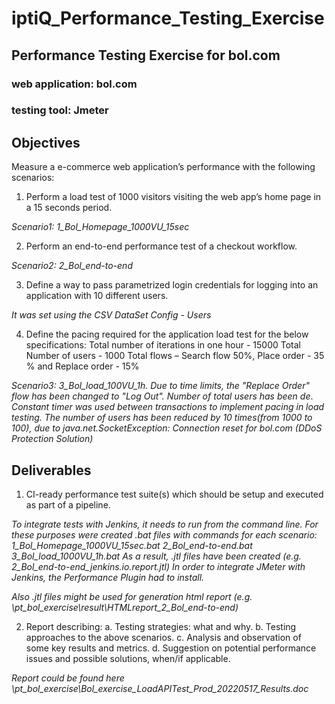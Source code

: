 # iptiQ_Performance_Testing_Exercise

## Performance Testing Exercise for bol.com
### web application: bol.com
### testing tool: Jmeter

## Objectives
Measure a e-commerce web application’s performance with the following scenarios:
1.	Perform a load test of 1000 visitors visiting the web app’s home page in a 15 seconds period. 

*Scenario1: 1_Bol_Homepage_1000VU_15sec*

2.	Perform an end-to-end performance test of a checkout workflow.

*Scenario2: 2_Bol_end-to-end*

3.	Define a way to pass parametrized login credentials for logging into an application with 10 different users.

*It was set using the CSV DataSet Config - Users*

4.	Define the pacing required for the application load test for the below specifications:
Total number of iterations in one hour - 15000
Total Number of users - 1000
Total flows – Search flow 50%, Place order - 35 % and Replace order - 15%

*Scenario3: 3_Bol_load_100VU_1h. Due to time limits, the "Replace Order" flow has been changed to "Log Out". Number of total users has been de*. *Constant timer was used between transactions to implement pacing in load testing.*
*The number of users has been reduced by 10 times(from 1000 to 100), due to java.net.SocketException: Connection reset for bol.com (DDoS Protection Solution)*

## Deliverables
1.	CI-ready performance test suite(s) which should be setup and executed as part of a pipeline.

*To integrate tests with Jenkins, it needs to run from the command line. For these purposes were created .bat files with commands for each scenario:
1_Bol_Homepage_1000VU_15sec.bat
2_Bol_end-to-end.bat
3_Bol_load_1000VU_1h.bat
As a result, .jtl files have been created (e.g. 2_Bol_end-to-end_jenkins.io.report.jtl)
In order to integrate JMeter with Jenkins, the Performance Plugin had to install.*

*Also .jtl files might be used for generation html report (e.g. \pt_bol_exercise\result\HTMLreport_2_Bol_end-to-end)*

2.	Report describing:
a.	Testing strategies: what and why.
b.	Testing approaches to the above scenarios.
c.	Analysis and observation of some key results and metrics.
d.	Suggestion on potential performance issues and possible solutions, when/if applicable.

*Report could be found here \pt_bol_exercise\Bol_exercise_LoadAPITest_Prod_20220517_Results.doc*
